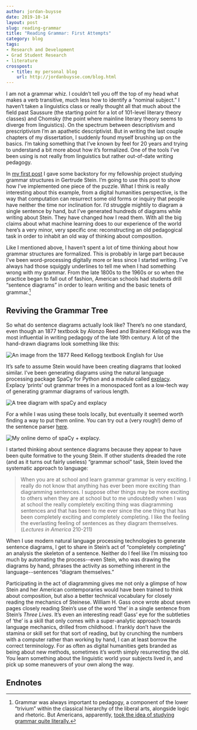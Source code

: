 ```yaml
---
author: jordan-buysse
date: 2019-10-14
layout: post
slug: reading-grammar
title: "Reading Grammar: First Attempts"
category: blog
tags:
- Research and Development
- Grad Student Research
- literature
crosspost:
  - title: my personal blog
    url: http://jordanbuysse.com/blog.html
---
```



I am not a grammar whiz. I couldn’t tell you off the top of my head what makes a verb transitive, much less how to identify a “nominal subject.” I haven’t taken a linguistics class or really thought all that much about the field past Saussure (the starting point for a lot of 101-level literary theory classes) and Chomsky (the point where mainline literary theory seems to diverge from linguistics). On the spectrum between descriptivism and prescriptivism I’m an apathetic descriptivist. But in writing the last couple chapters of my dissertation, I suddenly found myself brushing up on the basics. I’m taking something that I’ve known by feel for 20 years and trying to understand a bit more about how it’s formalized. One of the tools I’ve been using is not really from linguistics but rather out-of-date writing pedagogy.

In [my first post](https://scholarslab.lib.virginia.edu/blog/introducing-gs-grammars/) I gave some backstory for my fellowship project studying grammar structures in Gertrude Stein. I’m going to use this post to show how I’ve implemented one piece of the puzzle. What I think is really interesting about this example, from a digital humanities perspective, is the way that computation can resurrect some old forms or inquiry that people have neither the time nor inclination for. I’d struggle mightily to diagram a single sentence by hand, but I’ve generated hundreds of diagrams while writing about Stein. They have changed how I read them. With all the big claims about what machine learning does to our experience of the world here’s a very minor, very specific one: reconstructing an old pedagogical task in order to inhabit an old way of thinking about composition.

Like I mentioned above, I haven’t spent a lot of time thinking about how grammar structures are formalized. This is probably in large part because I’ve been word-processing digitally more or less since I started writing. I’ve always had those squiggly underlines to tell me when I had something wrong with my grammar. From the late 1800s to the 1960s or so when the practice began to fall out of fashion, American schools had students drill “sentence diagrams” in order to learn writing and the basic tenets of grammar.[^1]

## Reviving the Grammar Tree

So what do sentence diagrams actually look like? There’s no one standard, even though an 1877 textbook by Alonzo Reed and Brainerd Kellogg was the most influential in writing pedagogy of the late 19th century. A lot of the hand-drawn diagrams look something like this:

![An image from the 1877 Reed Kellogg textbook *English for Use*](/assets/post-media/2019-10-14-reading-grammar/RK_diagram.gif)

It’s safe to assume Stein would have been creating diagrams that looked similar. I’ve been generating diagrams using the natural language processing package SpaCy for Python and a module called [explacy](https://spacy.io/universe/project/explacy). Explacy ‘prints’ out grammar trees in a monospaced font as a low-tech way of generating grammar diagrams of various length.

![A tree diagram with spaCy and explacy](/assets/post-media/2019-10-14-reading-grammar/rose.png)

For a while I was using these tools locally, but eventually it seemed worth finding a way to put them online. You can try out a (very rough!) demo of the sentence parser [here](http://grammar.click/).

![My online demo of spaCy + explacy.](/assets/post-media/2019-10-14-reading-grammar/diag1.png)

I started thinking about sentence diagrams because they appear to have been quite formative to the young Stein. If other students dreaded the rote (and as it turns out fairly useless) “grammar school” task, Stein loved the systematic approach to language:

>When you are at school and learn grammar grammar is very exciting.
>I really do not know that anything has ever been more exciting than
>diagramming sentences. I suppose other things may be more exciting
>to others when they are at school but to me undoubtedly when I was at
>school the really completely exciting thing was diagramming sentences
>and that has been to me ever since the one thing that has been
>completely exciting and completely completing. I like the feeling the
>everlasting feeling of sentences as they diagram themselves.
>(*Lectures in America*  210-211)

When I use modern natural language processing technologies to generate sentence diagrams, I get to share in Stein’s act of “completely completing” an analysis the skeleton of a sentence. Neither do I feel like I’m missing too much by automating the process--even Stein, who was drawing the diagrams by hand, phrases the activity as something inherent in the language--sentences “diagram themselves.”

Participating in the act of diagramming gives me not only a glimpse of how Stein and her American contemporaries would have been trained to think about composition, but also a better technical vocabulary for closely reading the mechanics of Steinese. William H. Gass once wrote about seven pages closely reading Stein’s use of the word ‘the’ in a single sentence from Stein’s *Three Lives*. It’s even an interesting read! Gass’ eye for the subtleties of ‘the’ is a skill that only comes with a super-analytic approach towards language mechanics, drilled from childhood. I frankly don’t have the stamina or skill set for that sort of reading, but by crunching the numbers with a computer rather than working by hand, I can at least borrow the correct terminology. For as often as digital humanities gets branded as being about new methods, sometimes it’s worth simply resurrecting the old. You learn something about the linguistic world your subjects lived in, and pick up some maneuvers of your own along the way.

## Endnotes
[^1]: Grammar was always important to pedagogy, a component of the lower “trivium” within the classical hierarchy of the liberal arts, alongside logic and rhetoric. But Americans, apparently, [took the idea of studying grammar quite literally.](https://www.npr.org/sections/ed/2014/08/22/341898975/a-picture-of-language-the-fading-art-of-diagramming-sentences)
